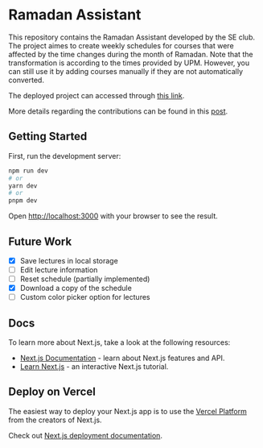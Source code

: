 # Ramadan Assistant
This repository contains the Ramadan Assistant developed by the SE club. 
The project aimes to create weekly schedules for courses that were affected by the time changes during the month of Ramadan.
Note that the transformation is according to the times provided by UPM. However, you can still use it by adding courses manually if they are not automatically converted.

The deployed project can accessed through [this link](https://ramadan.seclub.io).

More details regarding the contributions can be found in this [post](https://www.linkedin.com/posts/seclub-upm_upm-seclub-goldenclub-activity-7052425321261723648-NrOo/).
## Getting Started

First, run the development server:

```bash
npm run dev
# or
yarn dev
# or
pnpm dev
```

Open [http://localhost:3000](http://localhost:3000) with your browser to see the result.


## Future Work
- [x] Save lectures in local storage
- [ ] Edit lecture information
- [ ] Reset schedule (partially implemented)
- [x] Download a copy of the schedule
- [ ] Custom color picker option for lectures
## Docs

To learn more about Next.js, take a look at the following resources:

- [Next.js Documentation](https://nextjs.org/docs) - learn about Next.js features and API.
- [Learn Next.js](https://nextjs.org/learn) - an interactive Next.js tutorial.
## Deploy on Vercel

The easiest way to deploy your Next.js app is to use the [Vercel Platform](https://vercel.com/new?utm_medium=default-template&filter=next.js&utm_source=create-next-app&utm_campaign=create-next-app-readme) from the creators of Next.js.

Check out [Next.js deployment documentation](https://nextjs.org/docs/deployment).
